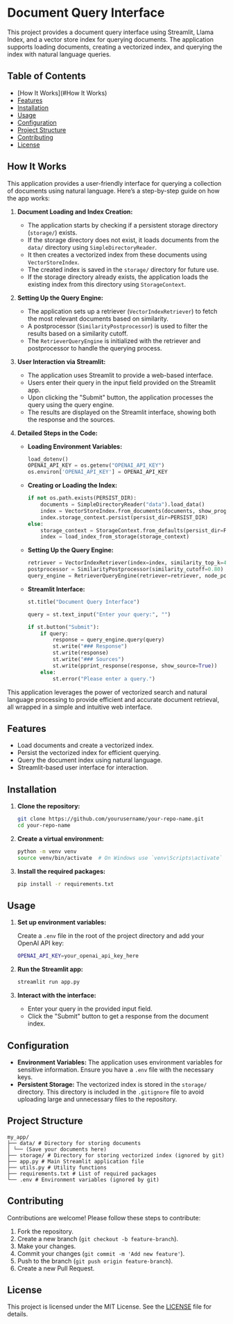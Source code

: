 # Document Query Interface

This project provides a document query interface using Streamlit, Llama Index, and a vector store index for querying documents. The application supports loading documents, creating a vectorized index, and querying the index with natural language queries.

## Table of Contents

- [How It Works](#How It Works)
- [Features](#features)
- [Installation](#installation)
- [Usage](#usage)
- [Configuration](#configuration)
- [Project Structure](#project-structure)
- [Contributing](#contributing)
- [License](#license)

## How It Works

This application provides a user-friendly interface for querying a collection of documents using natural language. Here’s a step-by-step guide on how the app works:

1. **Document Loading and Index Creation:**

    - The application starts by checking if a persistent storage directory (`storage/`) exists.
    - If the storage directory does not exist, it loads documents from the `data/` directory using `SimpleDirectoryReader`.
    - It then creates a vectorized index from these documents using `VectorStoreIndex`.
    - The created index is saved in the `storage/` directory for future use.
    - If the storage directory already exists, the application loads the existing index from this directory using `StorageContext`.

2. **Setting Up the Query Engine:**

    - The application sets up a retriever (`VectorIndexRetriever`) to fetch the most relevant documents based on similarity.
    - A postprocessor (`SimilarityPostprocessor`) is used to filter the results based on a similarity cutoff.
    - The `RetrieverQueryEngine` is initialized with the retriever and postprocessor to handle the querying process.

3. **User Interaction via Streamlit:**

    - The application uses Streamlit to provide a web-based interface.
    - Users enter their query in the input field provided on the Streamlit app.
    - Upon clicking the "Submit" button, the application processes the query using the query engine.
    - The results are displayed on the Streamlit interface, showing both the response and the sources.

4. **Detailed Steps in the Code:**

    - **Loading Environment Variables:**
      ```python
      load_dotenv()
      OPENAI_API_KEY = os.getenv("OPENAI_API_KEY")
      os.environ['OPENAI_API_KEY'] = OPENAI_API_KEY
      ```

    - **Creating or Loading the Index:**
      ```python
      if not os.path.exists(PERSIST_DIR):
          documents = SimpleDirectoryReader("data").load_data()
          index = VectorStoreIndex.from_documents(documents, show_progress=True)
          index.storage_context.persist(persist_dir=PERSIST_DIR)
      else:
          storage_context = StorageContext.from_defaults(persist_dir=PERSIST_DIR)
          index = load_index_from_storage(storage_context)
      ```

    - **Setting Up the Query Engine:**
      ```python
      retriever = VectorIndexRetriever(index=index, similarity_top_k=4)
      postprocessor = SimilarityPostprocessor(similarity_cutoff=0.80)
      query_engine = RetrieverQueryEngine(retriever=retriever, node_postprocessors=[postprocessor])
      ```

    - **Streamlit Interface:**
      ```python
      st.title("Document Query Interface")

      query = st.text_input("Enter your query:", "")

      if st.button("Submit"):
          if query:
              response = query_engine.query(query)
              st.write("### Response")
              st.write(response)
              st.write("### Sources")
              st.write(pprint_response(response, show_source=True))
          else:
              st.error("Please enter a query.")
      ```

This application leverages the power of vectorized search and natural language processing to provide efficient and accurate document retrieval, all wrapped in a simple and intuitive web interface.

## Features

- Load documents and create a vectorized index.
- Persist the vectorized index for efficient querying.
- Query the document index using natural language.
- Streamlit-based user interface for interaction.

## Installation

1. **Clone the repository:**

    ```sh
    git clone https://github.com/yourusername/your-repo-name.git
    cd your-repo-name
    ```

2. **Create a virtual environment:**

    ```sh
    python -m venv venv
    source venv/bin/activate  # On Windows use `venv\Scripts\activate`
    ```

3. **Install the required packages:**

    ```sh
    pip install -r requirements.txt
    ```

## Usage

1. **Set up environment variables:**

    Create a `.env` file in the root of the project directory and add your OpenAI API key:

    ```sh
    OPENAI_API_KEY=your_openai_api_key_here
    ```

2. **Run the Streamlit app:**

    ```sh
    streamlit run app.py
    ```

3. **Interact with the interface:**

    - Enter your query in the provided input field.
    - Click the "Submit" button to get a response from the document index.

## Configuration

- **Environment Variables:** The application uses environment variables for sensitive information. Ensure you have a `.env` file with the necessary keys.
- **Persistent Storage:** The vectorized index is stored in the `storage/` directory. This directory is included in the `.gitignore` file to avoid uploading large and unnecessary files to the repository.

## Project Structure

```
my_app/
├── data/ # Directory for storing documents
│ └── (Save your documents here)
├── storage/ # Directory for storing vectorized index (ignored by git)
├── app.py # Main Streamlit application file
├── utils.py # Utility functions
├── requirements.txt # List of required packages
└── .env # Environment variables (ignored by git)
```

## Contributing

Contributions are welcome! Please follow these steps to contribute:

1. Fork the repository.
2. Create a new branch (`git checkout -b feature-branch`).
3. Make your changes.
4. Commit your changes (`git commit -m 'Add new feature'`).
5. Push to the branch (`git push origin feature-branch`).
6. Create a new Pull Request.

## License

This project is licensed under the MIT License. See the [LICENSE](LICENSE) file for details.
